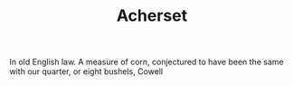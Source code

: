---
title: Acherset
letter: A
permalink: "/definitions/acherset.html"
body: In old English law. A measure of corn, conjectured to have been the same with
  our quarter, or eight bushels, Cowell
published_at: '2018-07-07'
layout: post
---